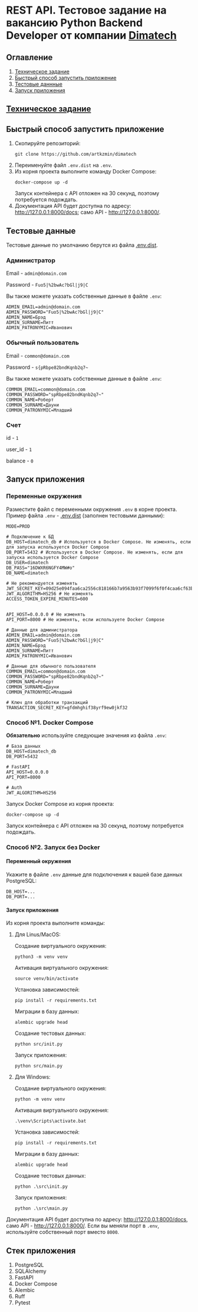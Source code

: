 # REST API. Тестовое задание на вакансию Python Backend Developer от компании [Dimatech](https://dimatech.org/)

## Оглавление
1. [Техническое задание](#техническое-задание)
2. [Быстрый способ запустить приложение](#быстрый-способ-запустить-приложение)
3. [Тестовые даннные](#тестовые-данные)
4. [Запуск приложения](#запуск-приложения)

## [Техническое задание](docs/technical_specification.md)

## Быстрый способ запустить приложение
1. Скопируйте репозиторий:
    ```
    git clone https://github.com/artkzmin/dimatech
    ```
2. Переименуйте файл `.env.dist` на `.env`.
3. Из корня проекта выполните команду Docker Compose:
    ```
    docker-compose up -d
    ```
    Запуск контейнера с API отложен на 30 секунд, поэтому потребуется подождать.
4. Документация API будет доступна по адресу: http://127.0.0.1:8000/docs; само API - http://127.0.0.1:8000/.

## Тестовые данные
Тестовые данные по умолчанию берутся из файла [.env.dist](.env.dist).
### Администратор
Email - `admin@domain.com`

Password - `Fuo5|%2bwAc?bGl|j9|C`

Вы также можете указать собственные данные в файле `.env`:
```
ADMIN_EMAIL=admin@domain.com
ADMIN_PASSWORD="Fuo5|%2bwAc?bGl|j9|C"
ADMIN_NAME=Брэд
ADMIN_SURNAME=Питт
ADMIN_PATRONYMIC=Иванович
```
### Обычный пользователь
Email - `common@domain.com`

Password - `s{pRbpe82bndKqnb2q7~`

Вы также можете указать собственные данные в файле `.env`:
```
COMMON_EMAIL=common@domain.com
COMMON_PASSWORD="spRbpe82bndKqnb2q7~"
COMMON_NAME=Роберт
COMMON_SURNAME=Дауни
COMMON_PATRONYMIC=Младший
```
### Счет
id - `1`

user_id - `1`

balance - `0`

## Запуск приложения

### Переменные окружения
Разместите файл с переменными окружения `.env` в корне проекта. Пример файла `.env` - [.env.dist](.env.dist) (заполнен тестовыми данными):
```
MODE=PROD

# Подключение к БД
DB_HOST=dimatech_db # Используется в Docker Compose. Не изменять, если для запуска используется Docker Compose
DB_PORT=5432 # Используется в Docker Compose. Не изменять, если для запуска используется Docker Compose
DB_USER=dimatech
DB_PASS="16DWXR6NGFY4MW#o"
DB_NAME=dimatech

# Не рекомендуется изменять
JWT_SECRET_KEY=09d25e094faa6ca2556c818166b7a9563b93f7099f6f0f4caa6cf63b88e8d3e7
JWT_ALGORITHM=HS256 # Не изменять
ACCESS_TOKEN_EXPIRE_MINUTES=600


API_HOST=0.0.0.0 # Не изменять
API_PORT=8000 # Не изменять, если используете Docker Compose

# Данные для администратора
ADMIN_EMAIL=admin@domain.com
ADMIN_PASSWORD="Fuo5|%2bwAc?bGl|j9|C"
ADMIN_NAME=Брэд
ADMIN_SURNAME=Питт
ADMIN_PATRONYMIC=Иванович

# Данные для обычного пользователя
COMMON_EMAIL=common@domain.com
COMMON_PASSWORD="spRbpe82bndKqnb2q7~"
COMMON_NAME=Роберт
COMMON_SURNAME=Дауни
COMMON_PATRONYMIC=Младший

# Ключ для обработки транзакций
TRANSACTION_SECRET_KEY=gfdmhghif38yrf9ew0jkf32
```
### Способ №1. Docker Compose
**Обязательно** используйте следующие значения из файла `.env`:
```
# База данных
DB_HOST=dimatech_db
DB_PORT=5432

# FastAPI
API_HOST=0.0.0.0
API_PORT=8000

# Auth
JWT_ALGORITHM=HS256
```
Запуск Docker Compose из корня проекта:
```
docker-compose up -d
```
Запуск контейнера с API отложен на 30 секунд, поэтому потребуется подождать.

### Способ №2. Запуск без Docker
#### Переменный окружения
Укажите в файле `.env` данные для подключения к вашей базе данных PostgreSQL:
```
DB_HOST=...
DB_PORT=...
```
#### Запуск приложения
Из корня проекта выполните команды:
1. Для Linus/MacOS:

    Создание виртуального окружения:
    ```
    python3 -m venv venv
    ```
    Активация виртуального окружения:
    ```
    source venv/bin/activate
    ```
    Установка зависимостей:
    ```
    pip install -r requirements.txt
    ```
    Миграции в базу данных:
    ```
    alembic upgrade head
    ```
    Создание тестовых данных:
    ```
    python src/init.py
    ```
    Запуск приложения:
    ```
    python src/main.py
    ```
2. Для Windows:

    Создание виртуального окружения:
    ```
    python -m venv venv
    ```
    Активация виртуального окружения:
    ```
    .\venv\Scripts\activate.bat
    ```
    Установка зависимостей:
    ```
    pip install -r requirements.txt
    ```
    Миграции в базу данных:
    ```
    alembic upgrade head
    ```
    Создание тестовых данных:
    ```
    python .\src\init.py
    ```
    Запуск приложения:
    ```
    python .\src\main.py
    ```

Документация API будет доступна по адресу: http://127.0.0.1:8000/docs, само API - http://127.0.0.1:8000/. Если вы меняли порт в `.env`, используйте собственный порт вместо `8000`.

## Стек приложения

1. PostgreSQL
2. SQLAlchemy
3. FastAPI
4. Docker Compose
5. Alembic
6. Ruff
7. Pytest
